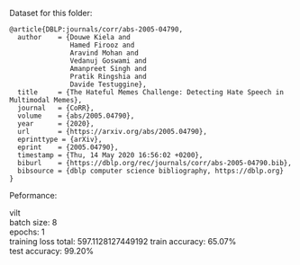 Dataset for this folder:

```
@article{DBLP:journals/corr/abs-2005-04790,
  author    = {Douwe Kiela and
               Hamed Firooz and
               Aravind Mohan and
               Vedanuj Goswami and
               Amanpreet Singh and
               Pratik Ringshia and
               Davide Testuggine},
  title     = {The Hateful Memes Challenge: Detecting Hate Speech in Multimodal Memes},
  journal   = {CoRR},
  volume    = {abs/2005.04790},
  year      = {2020},
  url       = {https://arxiv.org/abs/2005.04790},
  eprinttype = {arXiv},
  eprint    = {2005.04790},
  timestamp = {Thu, 14 May 2020 16:56:02 +0200},
  biburl    = {https://dblp.org/rec/journals/corr/abs-2005-04790.bib},
  bibsource = {dblp computer science bibliography, https://dblp.org}
}
```

Peformance:

vilt \
batch size: 8 \
epochs: 1 \
training loss total: 597.1128127449192
train accuracy: 65.07% \
test accuracy: 99.20% 

